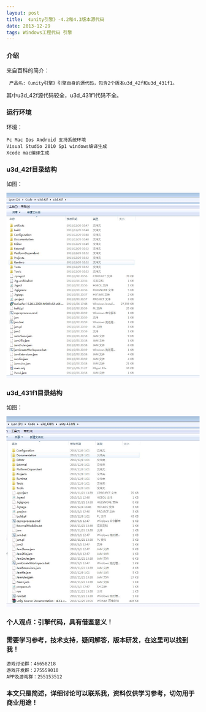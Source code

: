 ```yaml
---
layout: post
title:  《unity引擎》-4.2和4.3版本源代码
date: 2013-12-29
tags: Windows工程代码 引擎
---
```



### 介绍


来自百科的简介：


	 产品名:《unity引擎》引擎自身的源代码，包含2个版本u3d_42f和u3d_431f1。


其中u3d_42f源代码较全，u3d_431f1代码不全。


### 运行环境

环境：

``` 
Pc Mac Ios Android 支持系统环境
Visual Studio 2010 Sp1 windows编译生成
Xcode mac编译生成
``` 

### u3d_42f目录结构

如图：

![](/images/posts/u3d_42f/u3d_42f-1.jpg)

### u3d_431f1目录结构

如图：

![](/images/posts/u3d_431f1/u3d_431f1-1.jpg)


### 个人观点：引擎代码，具有借鉴意义！

### 需要学习参考，技术支持，疑问解答，版本研发，在这里可以找到我！

``` 
游戏讨论群：46658218
游戏开发群：275559010
APP及游戏群：255153512
``` 

### 本文只是简述，详细讨论可以联系我，资料仅供学习参考，切勿用于商业用途！